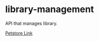 # library-management
API that manages library.

[Petstore Link](https://petstore.swagger.io/?url=https://raw.githubusercontent.com/kirisaki-vk/library-management/main/docs/api.yml)